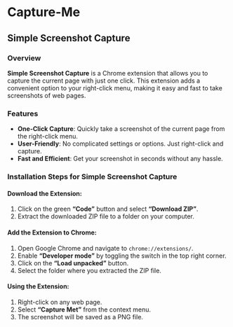 # Capture-Me
## Simple Screenshot Capture

### Overview
**Simple Screenshot Capture** is a Chrome extension that allows you to capture the current page with just one click. This extension adds a convenient option to your right-click menu, making it easy and fast to take screenshots of web pages.

### Features
- **One-Click Capture**: Quickly take a screenshot of the current page from the right-click menu.
- **User-Friendly**: No complicated settings or options. Just right-click and capture.
- **Fast and Efficient**: Get your screenshot in seconds without any hassle.

### Installation Steps for Simple Screenshot Capture

#### Download the Extension:
1. Click on the green **“Code”** button and select **“Download ZIP”**.
2. Extract the downloaded ZIP file to a folder on your computer.

#### Add the Extension to Chrome:
1. Open Google Chrome and navigate to `chrome://extensions/`.
2. Enable **“Developer mode”** by toggling the switch in the top right corner.
3. Click on the **“Load unpacked”** button.
4. Select the folder where you extracted the ZIP file.

#### Using the Extension:
1. Right-click on any web page.
2. Select **“Capture Met”** from the context menu.
3. The screenshot will be saved as a PNG file.


